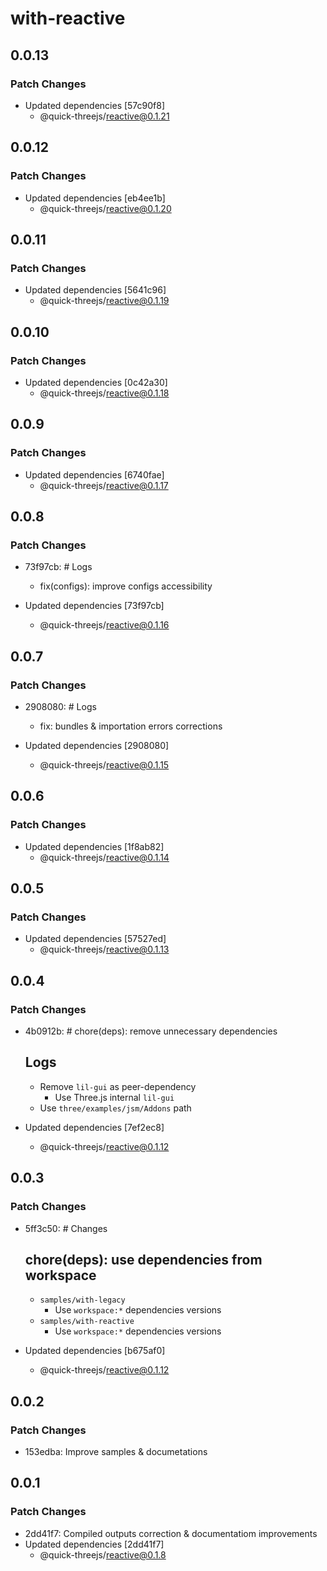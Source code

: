 # with-reactive

## 0.0.13

### Patch Changes

- Updated dependencies [57c90f8]
  - @quick-threejs/reactive@0.1.21

## 0.0.12

### Patch Changes

- Updated dependencies [eb4ee1b]
  - @quick-threejs/reactive@0.1.20

## 0.0.11

### Patch Changes

- Updated dependencies [5641c96]
  - @quick-threejs/reactive@0.1.19

## 0.0.10

### Patch Changes

- Updated dependencies [0c42a30]
  - @quick-threejs/reactive@0.1.18

## 0.0.9

### Patch Changes

- Updated dependencies [6740fae]
  - @quick-threejs/reactive@0.1.17

## 0.0.8

### Patch Changes

- 73f97cb: # Logs

  - fix(configs): improve configs accessibility

- Updated dependencies [73f97cb]
  - @quick-threejs/reactive@0.1.16

## 0.0.7

### Patch Changes

- 2908080: # Logs

  - fix: bundles & importation errors corrections

- Updated dependencies [2908080]
  - @quick-threejs/reactive@0.1.15

## 0.0.6

### Patch Changes

- Updated dependencies [1f8ab82]
  - @quick-threejs/reactive@0.1.14

## 0.0.5

### Patch Changes

- Updated dependencies [57527ed]
  - @quick-threejs/reactive@0.1.13

## 0.0.4

### Patch Changes

- 4b0912b: # chore(deps): remove unnecessary dependencies

  ## Logs

  - Remove `lil-gui` as peer-dependency
    - Use Three.js internal `lil-gui`
  - Use `three/examples/jsm/Addons` path

- Updated dependencies [7ef2ec8]
  - @quick-threejs/reactive@0.1.12

## 0.0.3

### Patch Changes

- 5ff3c50: # Changes

  ## chore(deps): use dependencies from workspace

  - `samples/with-legacy`
    - Use `workspace:*` dependencies versions
  - `samples/with-reactive`
    - Use `workspace:*` dependencies versions

- Updated dependencies [b675af0]
  - @quick-threejs/reactive@0.1.12

## 0.0.2

### Patch Changes

- 153edba: Improve samples & documetations

## 0.0.1

### Patch Changes

- 2dd41f7: Compiled outputs correction & documentatiom improvements
- Updated dependencies [2dd41f7]
  - @quick-threejs/reactive@0.1.8
